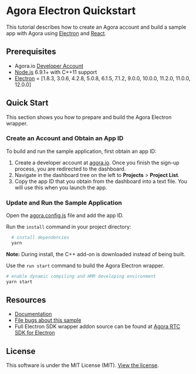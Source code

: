 # Agora Electron Quickstart

This tutorial describes how to create an Agora account and build a sample app with Agora using [Electron](https://electronjs.org/) and [React](https://github.com/facebook/react).

## Prerequisites
- Agora.io [Developer Account](https://dashboard.agora.io/signin/)
- [Node.js](https://nodejs.org/en/download/) 6.9.1+ with C++11 support
- [Electron](https://electronjs.org) = \[1.8.3, 3.0.6, 4.2.8, 5.0.8, 6.1.5, 7.1.2, 9.0.0, 10.0.0, 11.2.0, 11.0.0, 12.0.0]

## Quick Start
This section shows you how to prepare and build the Agora Electron wrapper.

### Create an Account and Obtain an App ID
To build and run the sample application, first obtain an app ID: 

1. Create a developer account at [agora.io](https://dashboard.agora.io/signin/). Once you finish the sign-up process, you are redirected to the dashboard.
2. Navigate in the dashboard tree on the left to **Projects** > **Project List**.
3. Copy the app ID that you obtain from the dashboard into a text file. You will use this when you launch the app.

### Update and Run the Sample Application

Open the [agora.config.js](src/agora.config.js) file and add the app ID.

Run the `install` command in your project directory:

```bash  
  # install dependencies
  yarn
```

**Note:** During install, the C++ add-on is downloaded instead of being built.

Use the `run start` command to build the Agora Electron wrapper.
	
```bash
# enable dynamic compiling and HMR developing environment
yarn start
```

## Resources
* [Documentation](https://docs.agora.io/en/Video/API%20Reference/electron/index.html)
* [File bugs about this sample](https://github.com/AgoraIO-Community/Agora-Electron-Quickstart/issues)
* Full Electron SDK wrapper addon source can be found at [Agora RTC SDK for Electron](https://github.com/AgoraIO-Community/Agora-RTC-SDK-for-Electron)

## License
This software is under the MIT License (MIT). [View the license](LICENSE.md).
